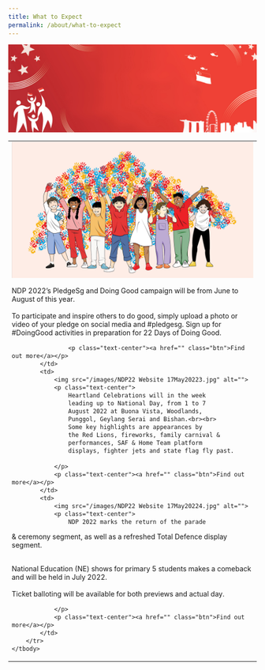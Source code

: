 ```yaml
---
title: What to Expect
permalink: /about/what-to-expect
---
```

![](/images/NDP22%20Website%2017May2022.jpg)

<table>
    <tbody>
        <tr>
            <td>
                <img src="/images/NDP22 Website 17May20222.jpg" alt="">
                <p class="text-center">NDP 2022’s PledgeSg and Doing Good
                    campaign will be from June to August of this
                    year.
                    <br><br>
                    To participate and inspire others to do good,
                    simply upload a photo or video of your
                    pledge on social media and #pledgesg.
                    Sign up for #DoingGood activities in
                    preparation for 22 Days of Doing Good.
                    </p>

                    <p class="text-center"><a href="" class="btn">Find out more</a></p>
            </td>
            <td>
                <img src="/images/NDP22 Website 17May20223.jpg" alt="">
                <p class="text-center">
                    Heartland Celebrations will in the week
                    leading up to National Day, from 1 to 7
                    August 2022 at Buona Vista, Woodlands,
                    Punggol, Geylang Serai and Bishan.<br><br>
                    Some key highlights are appearances by
                    the Red Lions, fireworks, family carnival &
                    performances, SAF & Home Team platform
                    displays, fighter jets and state flag fly past. 

                </p>
                <p class="text-center"><a href="" class="btn">Find out more</a></p>
            </td>
            <td>
                <img src="/images/NDP22 Website 17May20224.jpg" alt="">
                <p class="text-center">
                    NDP 2022 marks the return of the parade
& ceremony segment, as well as a refreshed
Total Defence display segment. 
<br><br>

National Education (NE) shows for primary 5
students makes a comeback and will be held
in July 2022. 
<br><br>
Ticket balloting will be available for both
previews and actual day. 


                </p>
                <p class="text-center"><a href="" class="btn">Find out more</a></p>
            </td>
        </tr>
    </tbody>
</table>